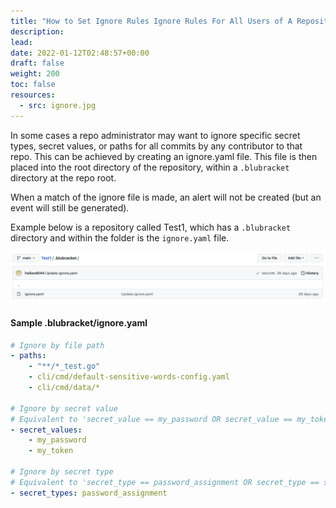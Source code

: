 ```yaml
---
title: "How to Set Ignore Rules Ignore Rules For All Users of A Repository"
description: 
lead: 
date: 2022-01-12T02:48:57+00:00
draft: false
weight: 200
toc: false
resources:
  - src: ignore.jpg
---
```


In some cases a repo administrator may want to ignore specific secret types, secret values, or paths for all commits by any contributor to that repo. This can be achieved by creating an ignore.yaml file. This file is then placed into the root directory of the repository, within a `.blubracket` directory at the repo root.

When a match of the ignore file is made, an alert will not be created (but an event will still be generated).

Example below is a repository called Test1, which has a `.blubracket` directory and within the folder is the `ignore.yaml` file.

![ignore](ignore.jpg)

#### Sample .blubracket/ignore.yaml

```yaml
# Ignore by file path
- paths:
    - "**/*_test.go"
    - cli/cmd/default-sensitive-words-config.yaml
    - cli/cmd/data/*

# Ignore by secret value
# Equivalent to 'secret_value == my_password OR secret_value == my_token'
- secret_values:
    - my_password
    - my_token

# Ignore by secret type
# Equivalent to 'secret_type == password_assignment OR secret_type == secret_assignment'
- secret_types: password_assignment
```
